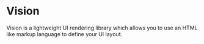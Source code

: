 # Vision
Vision is a lightweight UI rendering library which allows you to use an HTML like markup language to define your UI layout.